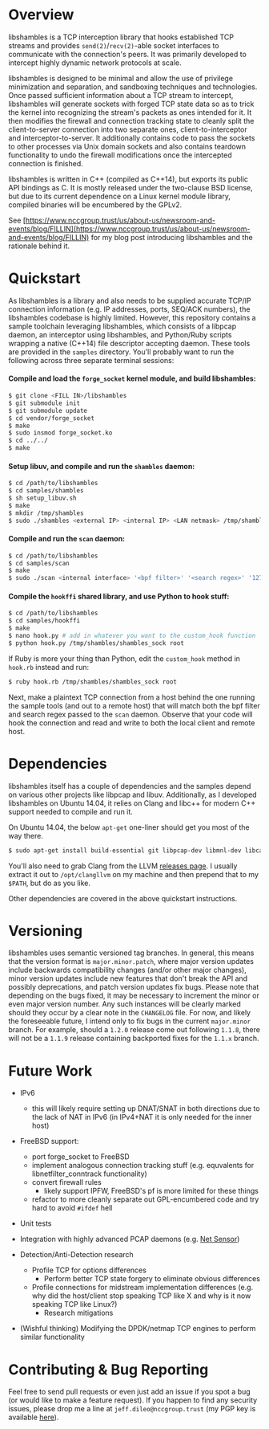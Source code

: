 # Overview

libshambles is a TCP interception library that hooks established TCP streams
and provides `send(2)`/`recv(2)`-able socket interfaces to communicate with the
connection's peers. It was primarily developed to intercept highly dynamic
network protocols at scale. 

libshambles is designed to be minimal and allow the use of privilege
minimization and separation, and sandboxing techniques and technologies. Once
passed sufficient information about a TCP stream to intercept, libshambles will
generate sockets with forged TCP state data so as to trick the kernel into
recognizing the stream's packets as ones intended for it. It then modifies the
firewall and connection tracking state to cleanly split the client-to-server
connection into two separate ones, client-to-interceptor and
interceptor-to-server. It additionally contains code to pass the sockets to
other processes via Unix domain sockets and also contains teardown
functionality to undo the firewall modifications once the intercepted
connection is finished.

libshambles is written in C++ (compiled as C++14), but exports its public API
bindings as C. It is mostly released under the two-clause BSD license, but due
to its current dependence on a Linux kernel module library, compiled binaries
will be encumbered by the GPLv2.

See
[https://www.nccgroup.trust/us/about-us/newsroom-and-events/blog/FILLIN](https://www.nccgroup.trust/us/about-us/newsroom-and-events/blog/FILLIN)
for my blog post introducing libshambles and the rationale behind it.

# Quickstart

As libshambles is a library and also needs to be supplied accurate TCP/IP
connection information (e.g. IP addresses, ports, SEQ/ACK numbers), the
libshambles codebase is highly limited. However, this repository contains a
sample toolchain leveraging libshambles, which consists of a libpcap daemon, an
interceptor using
libshambles, and Python/Ruby scripts wrapping a native (C++14) file descriptor
accepting daemon. These tools are provided in the `samples` directory. You'll
probably want to run the following across three separate terminal sessions:

#### Compile and load the `forge_socket` kernel module, and build libshambles:
```bash
$ git clone <FILL IN>/libshambles
$ git submodule init
$ git submodule update
$ cd vendor/forge_socket
$ make
$ sudo insmod forge_socket.ko
$ cd ../../
$ make
```

#### Setup libuv, and compile and run the `shambles` daemon:
```bash
$ cd /path/to/libshambles
$ cd samples/shambles
$ sh setup_libuv.sh
$ make
$ mkdir /tmp/shambles
$ sudo ./shambles <external IP> <internal IP> <LAN netmask> /tmp/shambles/shambles_sock
```

#### Compile and run the `scan` daemon:
```bash
$ cd /path/to/libshambles
$ cd samples/scan
$ make
$ sudo ./scan <internal interface> '<bpf filter>' '<search regex>' '127.0.0.1' '5555'
```

#### Compile the `hookffi` shared library, and use Python to hook stuff:
```bash
$ cd /path/to/libshambles
$ cd samples/hookffi
$ make
$ nano hook.py # add in whatever you want to the custom_hook function
$ python hook.py /tmp/shambles/shambles_sock root
```
If Ruby is more your thing than Python, edit the `custom_hook` method in
`hook.rb` instead and run:

```bash
$ ruby hook.rb /tmp/shambles/shambles_sock root
```

Next, make a plaintext TCP connection from a host behind the one running the
sample tools (and out to a remote host) that will match both the bpf filter and
search regex passed to the `scan` daemon. Observe that your code will hook the
connection and read and write to both the local client and remote host.


# Dependencies
libshambles itself has a couple of dependencies and the samples depend on
various other projects like libpcap and libuv. Additionally, as I developed
libshambles on Ubuntu 14.04, it relies on Clang and libc++ for modern C++
support needed to compile and run it.

On Ubuntu 14.04, the below `apt-get` one-liner should get you most of the way
there.
```bash
$ sudo apt-get install build-essential git libpcap-dev libmnl-dev libcap-dev libc++-dev libc++abi1 libc++1 libtool automake autotools-dev
```
You'll also need to grab Clang from the LLVM
[releases page](http://llvm.org/releases/download.html). I usually
extract it out to `/opt/clangllvm` on my machine and then prepend that to my
`$PATH`, but do as you like.

Other dependencies are covered in the above quickstart instructions.

# Versioning
libshambles uses semantic versioned tag branches. In general, this means that
the version format is `major.minor.patch`, where major version updates include
backwards compatibility changes (and/or other major changes), minor version
updates include new features that don't break the API and possibly
deprecations, and patch version updates fix bugs. Please note that depending on
the bugs fixed, it may be necessary to increment the minor or even major
version number. Any such instances will be clearly marked should they occur by
a clear note in the `CHANGELOG` file. For now, and likely the foreseeable
future, I intend only to fix bugs in the current `major.minor` branch. For
example, should a `1.2.0` release come out following `1.1.8`, there will not be
a `1.1.9` release containing backported fixes for the `1.1.x` branch.

# Future Work
- IPv6
    - this will likely require setting up DNAT/SNAT in both directions due to
      the lack of NAT in IPv6 (in IPv4+NAT it is only needed for the inner
      host)

- FreeBSD support:
    - port forge_socket to FreeBSD
    - implement analogous connection tracking stuff (e.g. equvalents for
      libnetfilter_conntrack functionality)
    - convert firewall rules
        - likely support IPFW, FreeBSD's pf is more limited for these things
    - refactor to more cleanly separate out GPL-encumbered code and try hard to
      avoid `#ifdef` hell

- Unit tests

- Integration with highly advanced PCAP daemons
  (e.g. [Net Sensor](https://isis.poly.edu/~bk/netsensor/))

- Detection/Anti-Detection research
    - Profile TCP for options differences
        - Perform better TCP state forgery to eliminate obvious differences
    - Profile connections for midstream implementation differences (e.g. why
      did the host/client stop speaking TCP like X and why is it now speaking
      TCP like Linux?)
        - Research mitigations

- (Wishful thinking) Modifying the DPDK/netmap TCP engines to perform similar
  functionality


# Contributing & Bug Reporting

Feel free to send pull requests or even just add an issue if you spot a bug (or
would like to make a feature request). If you happen to find any security
issues, please drop me a line at `jeff.dileo@nccgroup.trust` (my PGP key is
available [here](https://isecpartners.github.io/keys/jdileo.asc)).
